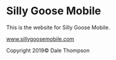 <h1>Silly Goose Mobile</h1>

<p>This is the website for Silly Goose Mobile.</p>

<a href="http://www.sillygoosemobile.com">www.sillygoosemobile.com</a>

Copyright 2019© Dale Thompson
